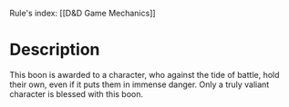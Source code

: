 Rule's index: [[D&D Game Mechanics]]
# Description
This boon is awarded to a character, who against the tide of battle, hold their own, even if it puts them in immense danger. Only a truly valiant character is blessed with this boon. 